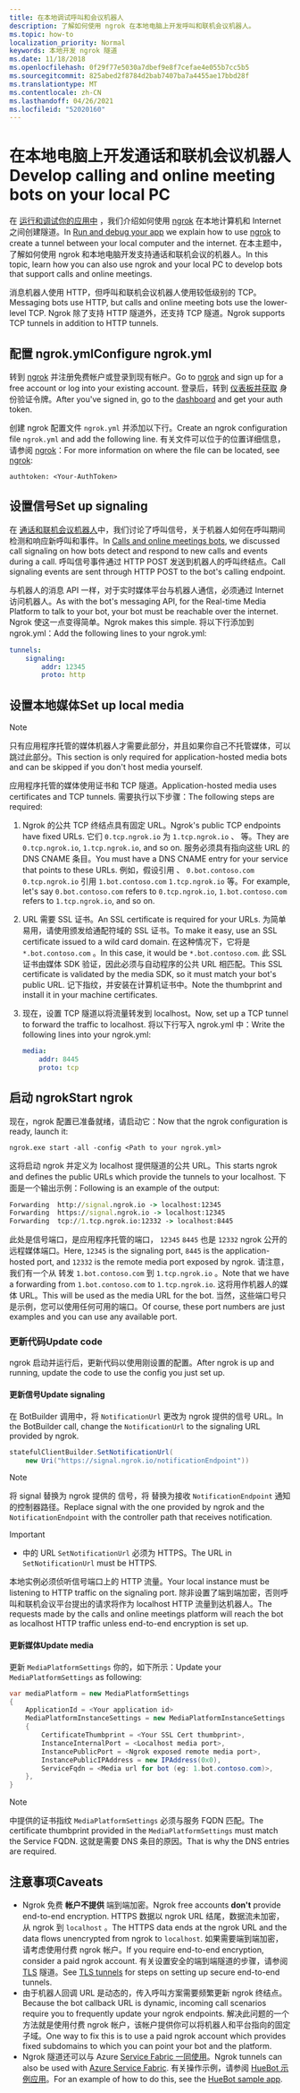 ```yaml
---
title: 在本地调试呼叫和会议机器人
description: 了解如何使用 ngrok 在本地电脑上开发呼叫和联机会议机器人。
ms.topic: how-to
localization_priority: Normal
keywords: 本地开发 ngrok 隧道
ms.date: 11/18/2018
ms.openlocfilehash: 0f29f77e5030a7dbef9e8f7cefae4e055b7cc5b5
ms.sourcegitcommit: 825abed2f8784d2bab7407ba7a4455ae17bbd28f
ms.translationtype: MT
ms.contentlocale: zh-CN
ms.lasthandoff: 04/26/2021
ms.locfileid: "52020160"
---
```

# <a name="develop-calling-and-online-meeting-bots-on-your-local-pc"></a><span data-ttu-id="7b293-104">在本地电脑上开发通话和联机会议机器人</span><span class="sxs-lookup"><span data-stu-id="7b293-104">Develop calling and online meeting bots on your local PC</span></span>

<span data-ttu-id="7b293-105">在 [运行和调试你的应用中](../../concepts/build-and-test/debug.md) ，我们介绍如何使用 [ngrok](https://ngrok.com) 在本地计算机和 Internet 之间创建隧道。</span><span class="sxs-lookup"><span data-stu-id="7b293-105">In [Run and debug your app](../../concepts/build-and-test/debug.md) we explain how to use [ngrok](https://ngrok.com) to create a tunnel between your local computer and the internet.</span></span> <span data-ttu-id="7b293-106">在本主题中，了解如何使用 ngrok 和本地电脑开发支持通话和联机会议的机器人。</span><span class="sxs-lookup"><span data-stu-id="7b293-106">In this topic, learn how you can also use ngrok and your local PC to develop bots that support calls and online meetings.</span></span>

<span data-ttu-id="7b293-107">消息机器人使用 HTTP，但呼叫和联机会议机器人使用较低级别的 TCP。</span><span class="sxs-lookup"><span data-stu-id="7b293-107">Messaging bots use HTTP, but calls and online meeting bots use the lower-level TCP.</span></span> <span data-ttu-id="7b293-108">Ngrok 除了支持 HTTP 隧道外，还支持 TCP 隧道。</span><span class="sxs-lookup"><span data-stu-id="7b293-108">Ngrok supports TCP tunnels in addition to HTTP tunnels.</span></span> 

## <a name="configure-ngrokyml"></a><span data-ttu-id="7b293-109">配置 ngrok.yml</span><span class="sxs-lookup"><span data-stu-id="7b293-109">Configure ngrok.yml</span></span>

<span data-ttu-id="7b293-110">转到 [ngrok](https://ngrok.com) 并注册免费帐户或登录到现有帐户。</span><span class="sxs-lookup"><span data-stu-id="7b293-110">Go to [ngrok](https://ngrok.com) and sign up for a free account or log into your existing account.</span></span> <span data-ttu-id="7b293-111">登录后，转到 [仪表板并获取](https://dashboard.ngrok.com) 身份验证令牌。</span><span class="sxs-lookup"><span data-stu-id="7b293-111">After you've signed in, go to the [dashboard](https://dashboard.ngrok.com) and get your auth token.</span></span>

<span data-ttu-id="7b293-112">创建 ngrok 配置文件 `ngrok.yml` 并添加以下行。</span><span class="sxs-lookup"><span data-stu-id="7b293-112">Create an ngrok configuration file `ngrok.yml` and add the following line.</span></span> <span data-ttu-id="7b293-113">有关文件可以位于的位置详细信息，请参阅 [ngrok](https://ngrok.com/docs#config)：</span><span class="sxs-lookup"><span data-stu-id="7b293-113">For more information on where the file can be located, see [ngrok](https://ngrok.com/docs#config):</span></span>

  `authtoken: <Your-AuthToken>`

## <a name="set-up-signaling"></a><span data-ttu-id="7b293-114">设置信号</span><span class="sxs-lookup"><span data-stu-id="7b293-114">Set up signaling</span></span>

<span data-ttu-id="7b293-115">在 [通话和联机会议机器人](./calls-meetings-bots-overview.md)中，我们讨论了呼叫信号，关于机器人如何在呼叫期间检测和响应新呼叫和事件。</span><span class="sxs-lookup"><span data-stu-id="7b293-115">In [Calls and online meetings bots](./calls-meetings-bots-overview.md), we discussed call signaling on how bots detect and respond to new calls and events during a call.</span></span> <span data-ttu-id="7b293-116">呼叫信号事件通过 HTTP POST 发送到机器人的呼叫终结点。</span><span class="sxs-lookup"><span data-stu-id="7b293-116">Call signaling events are sent through HTTP POST to the bot's calling endpoint.</span></span>

<span data-ttu-id="7b293-117">与机器人的消息 API 一样，对于实时媒体平台与机器人通信，必须通过 Internet 访问机器人。</span><span class="sxs-lookup"><span data-stu-id="7b293-117">As with the bot's messaging API, for the Real-time Media Platform to talk to your bot, your bot must be reachable over the internet.</span></span> <span data-ttu-id="7b293-118">Ngrok 使这一点变得简单。</span><span class="sxs-lookup"><span data-stu-id="7b293-118">Ngrok makes this simple.</span></span> <span data-ttu-id="7b293-119">将以下行添加到 ngrok.yml：</span><span class="sxs-lookup"><span data-stu-id="7b293-119">Add the following lines to your ngrok.yml:</span></span>

```yaml
tunnels:
    signaling:
        addr: 12345
        proto: http
```

## <a name="set-up-local-media"></a><span data-ttu-id="7b293-120">设置本地媒体</span><span class="sxs-lookup"><span data-stu-id="7b293-120">Set up local media</span></span>

> [!NOTE]
> <span data-ttu-id="7b293-121">只有应用程序托管的媒体机器人才需要此部分，并且如果你自己不托管媒体，可以跳过此部分。</span><span class="sxs-lookup"><span data-stu-id="7b293-121">This section is only required for application-hosted media bots and can be skipped if you don't host media yourself.</span></span>

<span data-ttu-id="7b293-122">应用程序托管的媒体使用证书和 TCP 隧道。</span><span class="sxs-lookup"><span data-stu-id="7b293-122">Application-hosted media uses certificates and TCP tunnels.</span></span> <span data-ttu-id="7b293-123">需要执行以下步骤：</span><span class="sxs-lookup"><span data-stu-id="7b293-123">The following steps are required:</span></span>

1. <span data-ttu-id="7b293-124">Ngrok 的公共 TCP 终结点具有固定 URL。</span><span class="sxs-lookup"><span data-stu-id="7b293-124">Ngrok's public TCP endpoints have fixed URLs.</span></span> <span data-ttu-id="7b293-125">它们 `0.tcp.ngrok.io` 为 `1.tcp.ngrok.io` 、 等。</span><span class="sxs-lookup"><span data-stu-id="7b293-125">They are `0.tcp.ngrok.io`, `1.tcp.ngrok.io`, and so on.</span></span> <span data-ttu-id="7b293-126">服务必须具有指向这些 URL 的 DNS CNAME 条目。</span><span class="sxs-lookup"><span data-stu-id="7b293-126">You must have a DNS CNAME entry for your service that points to these URLs.</span></span> <span data-ttu-id="7b293-127">例如，假设引用 、 `0.bot.contoso.com` `0.tcp.ngrok.io` 引用 `1.bot.contoso.com` `1.tcp.ngrok.io` 等。</span><span class="sxs-lookup"><span data-stu-id="7b293-127">For example, let's say `0.bot.contoso.com` refers to `0.tcp.ngrok.io`, `1.bot.contoso.com` refers to `1.tcp.ngrok.io`, and so on.</span></span>
2. <span data-ttu-id="7b293-128">URL 需要 SSL 证书。</span><span class="sxs-lookup"><span data-stu-id="7b293-128">An SSL certificate is required for your URLs.</span></span> <span data-ttu-id="7b293-129">为简单易用，请使用颁发给通配符域的 SSL 证书。</span><span class="sxs-lookup"><span data-stu-id="7b293-129">To make it easy, use an SSL certificate issued to a wild card domain.</span></span> <span data-ttu-id="7b293-130">在这种情况下，它将是 `*.bot.contoso.com` 。</span><span class="sxs-lookup"><span data-stu-id="7b293-130">In this case, it would be `*.bot.contoso.com`.</span></span> <span data-ttu-id="7b293-131">此 SSL 证书由媒体 SDK 验证，因此必须与自动程序的公共 URL 相匹配。</span><span class="sxs-lookup"><span data-stu-id="7b293-131">This SSL certificate is validated by the media SDK, so it must match your bot's public URL.</span></span> <span data-ttu-id="7b293-132">记下指纹，并安装在计算机证书中。</span><span class="sxs-lookup"><span data-stu-id="7b293-132">Note the thumbprint and install it in your machine certificates.</span></span>
3. <span data-ttu-id="7b293-133">现在，设置 TCP 隧道以将流量转发到 localhost。</span><span class="sxs-lookup"><span data-stu-id="7b293-133">Now, set up a TCP tunnel to forward the traffic to localhost.</span></span> <span data-ttu-id="7b293-134">将以下行写入 ngrok.yml 中：</span><span class="sxs-lookup"><span data-stu-id="7b293-134">Write the following lines into your ngrok.yml:</span></span>

    ```yaml
    media:
        addr: 8445
        proto: tcp
    ```

## <a name="start-ngrok"></a><span data-ttu-id="7b293-135">启动 ngrok</span><span class="sxs-lookup"><span data-stu-id="7b293-135">Start ngrok</span></span>

<span data-ttu-id="7b293-136">现在，ngrok 配置已准备就绪，请启动它：</span><span class="sxs-lookup"><span data-stu-id="7b293-136">Now that the ngrok configuration is ready, launch it:</span></span>

  `ngrok.exe start -all -config <Path to your ngrok.yml>`

<span data-ttu-id="7b293-137">这将启动 ngrok 并定义为 localhost 提供隧道的公共 URL。</span><span class="sxs-lookup"><span data-stu-id="7b293-137">This starts ngrok and defines the public URLs which provide the tunnels to your localhost.</span></span> <span data-ttu-id="7b293-138">下面是一个输出示例：</span><span class="sxs-lookup"><span data-stu-id="7b293-138">Following is an example of the output:</span></span>

```cmd
Forwarding  http://signal.ngrok.io -> localhost:12345
Forwarding  https://signal.ngrok.io -> localhost:12345
Forwarding  tcp://1.tcp.ngrok.io:12332 -> localhost:8445
```

<span data-ttu-id="7b293-139">此处是信号端口，是应用程序托管的端口， `12345` `8445` 也是 `12332` ngrok 公开的远程媒体端口。</span><span class="sxs-lookup"><span data-stu-id="7b293-139">Here, `12345` is the signaling port, `8445` is the application-hosted port, and `12332` is the remote media port exposed by ngrok.</span></span> <span data-ttu-id="7b293-140">请注意，我们有一个从 转发 `1.bot.contoso.com` 到 `1.tcp.ngrok.io` 。</span><span class="sxs-lookup"><span data-stu-id="7b293-140">Note that we have a forwarding from `1.bot.contoso.com` to `1.tcp.ngrok.io`.</span></span> <span data-ttu-id="7b293-141">这将用作机器人的媒体 URL。</span><span class="sxs-lookup"><span data-stu-id="7b293-141">This will be used as the media URL for the bot.</span></span> <span data-ttu-id="7b293-142">当然，这些端口号只是示例，您可以使用任何可用的端口。</span><span class="sxs-lookup"><span data-stu-id="7b293-142">Of course, these port numbers are just examples and you can use any available port.</span></span>

### <a name="update-code"></a><span data-ttu-id="7b293-143">更新代码</span><span class="sxs-lookup"><span data-stu-id="7b293-143">Update code</span></span>

<span data-ttu-id="7b293-144">ngrok 启动并运行后，更新代码以使用刚设置的配置。</span><span class="sxs-lookup"><span data-stu-id="7b293-144">After ngrok is up and running, update the code to use the config you just set up.</span></span>

#### <a name="update-signaling"></a><span data-ttu-id="7b293-145">更新信号</span><span class="sxs-lookup"><span data-stu-id="7b293-145">Update signaling</span></span>

<span data-ttu-id="7b293-146">在 BotBuilder 调用中，将 `NotificationUrl` 更改为 ngrok 提供的信号 URL。</span><span class="sxs-lookup"><span data-stu-id="7b293-146">In the BotBuilder call, change the `NotificationUrl` to the signaling URL provided by ngrok.</span></span>

```csharp
statefulClientBuilder.SetNotificationUrl(
    new Uri("https://signal.ngrok.io/notificationEndpoint"))
```

> [!NOTE]
> <span data-ttu-id="7b293-147">将 signal 替换为 ngrok 提供的 信号，将 替换为接收 `NotificationEndpoint` 通知的控制器路径。</span><span class="sxs-lookup"><span data-stu-id="7b293-147">Replace signal with the one provided by ngrok and the `NotificationEndpoint` with the controller path that receives notification.</span></span>

> [!IMPORTANT]
> * <span data-ttu-id="7b293-148">中的 URL `SetNotificationUrl` 必须为 HTTPS。</span><span class="sxs-lookup"><span data-stu-id="7b293-148">The URL in `SetNotificationUrl` must be HTTPS.</span></span>
> 
> <span data-ttu-id="7b293-149">本地实例必须侦听信号端口上的 HTTP 流量。</span><span class="sxs-lookup"><span data-stu-id="7b293-149">Your local instance must be listening to HTTP traffic on the signaling port.</span></span> <span data-ttu-id="7b293-150">除非设置了端到端加密，否则呼叫和联机会议平台提出的请求将作为 localhost HTTP 流量到达机器人。</span><span class="sxs-lookup"><span data-stu-id="7b293-150">The requests made by the calls and online meetings platform will reach the bot as localhost HTTP traffic unless end-to-end encryption is set up.</span></span>

#### <a name="update-media"></a><span data-ttu-id="7b293-151">更新媒体</span><span class="sxs-lookup"><span data-stu-id="7b293-151">Update media</span></span>

<span data-ttu-id="7b293-152">更新 `MediaPlatformSettings` 你的，如下所示：</span><span class="sxs-lookup"><span data-stu-id="7b293-152">Update your `MediaPlatformSettings` as following:</span></span>

```csharp
var mediaPlatform = new MediaPlatformSettings
{
    ApplicationId = <Your application id>
    MediaPlatformInstanceSettings = new MediaPlatformInstanceSettings
    {
        CertificateThumbprint = <Your SSL Cert thumbprint>,
        InstanceInternalPort = <Localhost media port>,
        InstancePublicPort = <Ngrok exposed remote media port>,
        InstancePublicIPAddress = new IPAddress(0x0),
        ServiceFqdn = <Media url for bot (eg: 1.bot.contoso.com)>,
    },
}
```

> [!NOTE]
> <span data-ttu-id="7b293-153">中提供的证书指纹 `MediaPlatformSettings` 必须与服务 FQDN 匹配。</span><span class="sxs-lookup"><span data-stu-id="7b293-153">The certificate thumbprint provided in the `MediaPlatformSettings` must match the Service FQDN.</span></span> <span data-ttu-id="7b293-154">这就是需要 DNS 条目的原因。</span><span class="sxs-lookup"><span data-stu-id="7b293-154">That is why the DNS entries are required.</span></span>

## <a name="caveats"></a><span data-ttu-id="7b293-155">注意事项</span><span class="sxs-lookup"><span data-stu-id="7b293-155">Caveats</span></span>

- <span data-ttu-id="7b293-156">Ngrok 免费 **帐户不提供** 端到端加密。</span><span class="sxs-lookup"><span data-stu-id="7b293-156">Ngrok free accounts **don't** provide end-to-end encryption.</span></span> <span data-ttu-id="7b293-157">HTTPS 数据以 ngrok URL 结尾，数据流未加密，从 ngrok 到 `localhost` 。</span><span class="sxs-lookup"><span data-stu-id="7b293-157">The HTTPS data ends at the ngrok URL and the data flows unencrypted from ngrok to `localhost`.</span></span> <span data-ttu-id="7b293-158">如果需要端到端加密，请考虑使用付费 ngrok 帐户。</span><span class="sxs-lookup"><span data-stu-id="7b293-158">If you require end-to-end encryption, consider a paid ngrok account.</span></span> <span data-ttu-id="7b293-159">有关设置安全的端到端隧道的步骤，请参阅 [TLS](https://ngrok.com/docs#tls) 隧道。</span><span class="sxs-lookup"><span data-stu-id="7b293-159">See [TLS tunnels](https://ngrok.com/docs#tls) for steps on setting up secure end-to-end tunnels.</span></span>
- <span data-ttu-id="7b293-160">由于机器人回调 URL 是动态的，传入呼叫方案需要频繁更新 ngrok 终结点。</span><span class="sxs-lookup"><span data-stu-id="7b293-160">Because the bot callback URL is dynamic, incoming call scenarios require you to frequently update your ngrok endpoints.</span></span> <span data-ttu-id="7b293-161">解决此问题的一个方法就是使用付费 ngrok 帐户，该帐户提供你可以将机器人和平台指向的固定子域。</span><span class="sxs-lookup"><span data-stu-id="7b293-161">One way to fix this is to use a paid ngrok account which provides fixed subdomains to which you can point your bot and the platform.</span></span>
- <span data-ttu-id="7b293-162">Ngrok 隧道还可以与 Azure [Service Fabric 一同使用](/azure/service-fabric/service-fabric-overview)。</span><span class="sxs-lookup"><span data-stu-id="7b293-162">Ngrok tunnels can also be used with [Azure Service Fabric](/azure/service-fabric/service-fabric-overview).</span></span> <span data-ttu-id="7b293-163">有关操作示例，请参阅 [HueBot 示例应用](/microsoftgraph/microsoft-graph-comms-samples/tree/master/Samples/LocalMediaSamples/HueBot/HueBot)。</span><span class="sxs-lookup"><span data-stu-id="7b293-163">For an example of how to do this, see the [HueBot sample app](/microsoftgraph/microsoft-graph-comms-samples/tree/master/Samples/LocalMediaSamples/HueBot/HueBot).</span></span>
